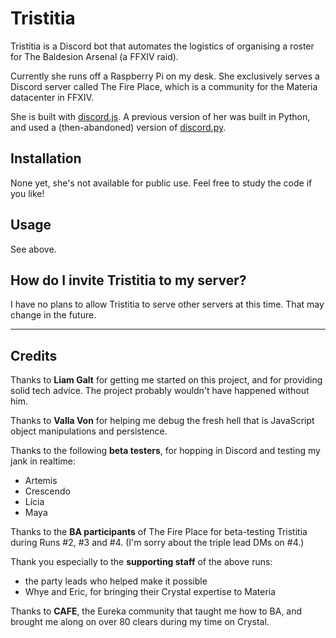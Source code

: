 # Tristitia

Tristitia is a Discord bot that automates the logistics of organising a roster for The Baldesion Arsenal (a FFXIV raid). 

Currently she runs off a Raspberry Pi on my desk. She exclusively serves a Discord server called The Fire Place, which is a community for the Materia datacenter in FFXIV.

She is built with [discord.js](https://github.com/discordjs/discord.js). A previous version of her was built in Python, and used a (then-abandoned) version of [discord.py](https://github.com/Rapptz/discord.py).

## Installation 

None yet, she's not available for public use. Feel free to study the code if you like!

## Usage 

See above.

## How do I invite Tristitia to my server?

I have no plans to allow Tristitia to serve other servers at this time. That may change in the future.

--- 

## Credits

Thanks to **Liam Galt** for getting me started on this project, and for providing solid tech advice. The project probably wouldn't have happened without him.

Thanks to **Valla Von** for helping me debug the fresh hell that is JavaScript object manipulations and persistence.

Thanks to the following **beta testers**, for hopping in Discord and testing my jank in realtime:

- Artemis
- Crescendo
- Licia
- Maya

Thanks to the **BA participants** of The Fire Place for beta-testing Tristitia during Runs #2, #3 and #4. (I'm sorry about the triple lead DMs on #4.)

Thank you especially to the **supporting staff** of the above runs:

 - the party leads who helped make it possible
 - Whye and Eric, for bringing their Crystal expertise to Materia

Thanks to **CAFE**, the Eureka community that taught me how to BA, and brought me along on over 80 clears during my time on Crystal.

